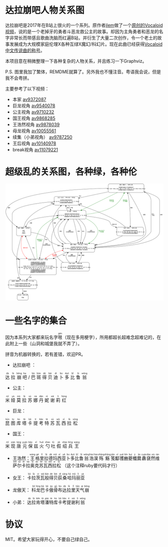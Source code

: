 # 达拉崩吧人物关系图

达拉崩吧是2017年在B站上很火的一个系列。原作者[ilem](https://space.bilibili.com/3379951)做了一个[原创的Vocaloid视频](https://www.bilibili.com/video/av9372087/)，说的是一个老掉牙的勇者斗恶龙救公主的故事。却因为主角勇者和恶龙的名字非常长而带感且歌曲洗脑而红遍B站，并衍生了大量二次创作，令一个老土的故事发展成为大规模家庭伦理X各种互绿X魔幻/科幻片。现在此曲已经获得[Vocaloid中文传说曲的称号](https://zh.moegirl.org/zh-hans/%E8%BE%BE%E6%8B%89%E5%B4%A9%E5%90%A7)。

本项目意在稍微整理一下各种复杂的人物关系，并且练习一下Graphviz。

P.S. 图里我加了繁体，REMDME就算了。另外我也不懂注音。粤语我会说，但是我不会粤拼。

主要参考了以下视频：

* 本家 [av9372087](https://www.bilibili.com/video/av9372087/)
* 巨龙视角 [av9540078](https://www.bilibili.com/video/av9540078/)
* 公主视角 [av9710232](https://www.bilibili.com/video/av9710232/)
* 国王视角 [av9868285](https://www.bilibili.com/video/av9868285/)
* 王浩然视角 [av9878039](https://www.bilibili.com/video/av9878039/)
* 母龙视角 [av10055561](https://www.bilibili.com/video/av10055561/)
* 续集（小弟视角） [av9787250](https://www.bilibili.com/video/av9787250/)
* 王后视角 [av10140978](https://www.bilibili.com/video/av10140978/)
* break视角 [av11079221](https://www.bilibili.com/video/av11079221/)

# 超级乱的关系图，各种绿，各种伦

![alt text](./daLaBengBa.gv.svg)

# 一些名字的集合

因为本系列大家都来玩名字<ruby>哏<rp>(</rp><rt>gén</rt><rp>)</rp></ruby>（现在多用梗字），所用都超长超难念超难记的，在此附上一些（山洞和城堡我就不弄了）。

拼音为机器转换的，若有差错，欢迎PR。

* 达拉崩吧 ：
<ruby>
达<rp>(</rp><rt>dá</rt><rp>)</rp>
</ruby>
<ruby>
拉<rp>(</rp><rt>lā</rt><rp>)</rp>
</ruby>
<ruby>
崩<rp>(</rp><rt>bēng</rt><rp>)</rp>
</ruby>
<ruby>
吧<rp>(</rp><rt>ba</rt><rp>)</rp>
</ruby>
/
<ruby>
巴<rp>(</rp><rt>bā</rt><rp>)</rp>
</ruby>
<ruby>
斑<rp>(</rp><rt>bān</rt><rp>)</rp>
</ruby>
<ruby>
得<rp>(</rp><rt>dé</rt><rp>)</rp>
</ruby>
<ruby>
贝<rp>(</rp><rt>bèi</rt><rp>)</rp>
</ruby>
<ruby>
迪<rp>(</rp><rt>dí</rt><rp>)</rp>
</ruby>
<ruby>
卜<rp>(</rp><rt>bo</rt><rp>)</rp>
</ruby>
<ruby>
多<rp>(</rp><rt>duō</rt><rp>)</rp>
</ruby>
<ruby>
比<rp>(</rp><rt>bǐ</rt><rp>)</rp>
</ruby>
<ruby>
鲁<rp>(</rp><rt>lǔ</rt><rp>)</rp>
</ruby>
<ruby>
翁<rp>(</rp><rt>wēng</rt><rp>)</rp>
</ruby>

* 公主：
<ruby>
米<rp>(</rp><rt>mǐ</rt><rp>)</rp>
</ruby>
<ruby>
娅<rp>(</rp><rt>yà</rt><rp>)</rp>
</ruby>
<ruby>
莫<rp>(</rp><rt>mò</rt><rp>)</rp>
</ruby>
<ruby>
拉<rp>(</rp><rt>lā</rt><rp>)</rp>
</ruby>
<ruby>
苏<rp>(</rp><rt>sū</rt><rp>)</rp>
</ruby>
<ruby>
娜<rp>(</rp><rt>nà</rt><rp>)</rp>
</ruby>
<ruby>
丹<rp>(</rp><rt>dān</rt><rp>)</rp>
</ruby>
<ruby>
妮<rp>(</rp><rt>nī</rt><rp>)</rp>
</ruby>
<ruby>
谢<rp>(</rp><rt>xiè</rt><rp>)</rp>
</ruby>
<ruby>
莉<rp>(</rp><rt>lì</rt><rp>)</rp>
</ruby>
<ruby>
红<rp>(</rp><rt>hóng</rt><rp>)</rp>
</ruby>

* 巨龙：
<ruby>
昆<rp>(</rp><rt>kūn</rt><rp>)</rp>
</ruby>
<ruby>
图<rp>(</rp><rt>tú</rt><rp>)</rp>
</ruby>
<ruby>
库<rp>(</rp><rt>kù</rt><rp>)</rp>
</ruby>
<ruby>
塔<rp>(</rp><rt>tǎ</rt><rp>)</rp>
</ruby>
<ruby>
卡<rp>(</rp><rt>kǎ</rt><rp>)</rp>
</ruby>
<ruby>
提<rp>(</rp><rt>tí</rt><rp>)</rp>
</ruby>
<ruby>
考<rp>(</rp><rt>kǎo</rt><rp>)</rp>
</ruby>
<ruby>
特<rp>(</rp><rt>tè</rt><rp>)</rp>
</ruby>
<ruby>
苏<rp>(</rp><rt>sū</rt><rp>)</rp>
</ruby>
<ruby>
瓦<rp>(</rp><rt>wǎ</rt><rp>)</rp>
</ruby>
<ruby>
西<rp>(</rp><rt>xī</rt><rp>)</rp>
</ruby>
<ruby>
拉<rp>(</rp><rt>lā</rt><rp>)</rp>
</ruby>
<ruby>
松<rp>(</rp><rt>sōng</rt><rp>)</rp>
</ruby>

* 国王：
<ruby>
米<rp>(</rp><rt>mǐ</rt><rp>)</rp>
</ruby>
<ruby>
现<rp>(</rp><rt>xiàn</rt><rp>)</rp>
</ruby>
<ruby>
唐<rp>(</rp><rt>táng</rt><rp>)</rp>
</ruby>
<ruby>
元<rp>(</rp><rt>yuán</rt><rp>)</rp>
</ruby>
<ruby>
保<rp>(</rp><rt>bǎo</rt><rp>)</rp>
</ruby>
<ruby>
兹<rp>(</rp><rt>zī</rt><rp>)</rp>
</ruby>
<ruby>
火<rp>(</rp><rt>huǒ</rt><rp>)</rp>
</ruby>
<ruby>
勺<rp>(</rp><rt>sháo</rt><rp>)</rp>
</ruby>
<ruby>
吐<rp>(</rp><rt>tǔ</rt><rp>)</rp>
</ruby>
<ruby>
假<rp>(</rp><rt>jiǎ</rt><rp>)</rp>
</ruby>
<ruby>
绍<rp>(</rp><rt>shào</rt><rp>)</rp>
</ruby>
<ruby>
兵<rp>(</rp><rt>bīng</rt><rp>)</rp>
</ruby>
<ruby>
王<rp>(</rp><rt>wáng</rt><rp>)</rp>
</ruby>

* 王浩然：
<ruby>王<rp>(</rp><rt>wáng</rt><rp>(</rp></ruby><ruby>格<rp>(</rp><rt>gé</rt><rp>(</rp></ruby><ruby>里<rp>(</rp><rt>lǐ</rt><rp>(</rp></ruby><ruby>拉<rp>(</rp><rt>lā</rt><rp>(</rp></ruby><ruby>德<rp>(</rp><rt>dé</rt><rp>(</rp></ruby><ruby>玛<rp>(</rp><rt>mǎ</rt><rp>(</rp></ruby><ruby>西<rp>(</rp><rt>xī</rt><rp>(</rp></ruby><ruby>亚<rp>(</rp><rt>yǎ</rt><rp>(</rp></ruby><ruby>卜<rp>(</rp><rt>bo</rt><rp>(</rp></ruby><ruby>多<rp>(</rp><rt>duō</rt><rp>(</rp></ruby><ruby>比<rp>(</rp><rt>bǐ</rt><rp>(</rp></ruby><ruby>鲁<rp>(</rp><rt>lǔ</rt><rp>(</rp></ruby><ruby>翁<rp>(</rp><rt>wēng</rt><rp>(</rp></ruby><ruby>浩<rp>(</rp><rt>hào</rt><rp>(</rp></ruby><ruby>淏<rp>(</rp><rt>hào</rt><rp>(</rp></ruby><ruby>殇<rp>(</rp><rt>shāng</rt><rp>(</rp></ruby><ruby>觞<rp>(</rp><rt>shāng</rt><rp>(</rp></ruby><ruby>笺<rp>(</rp><rt>jiān</rt><rp>(</rp></ruby><ruby>酅<rp>(</rp><rt>xī</rt><rp>(</rp></ruby><ruby>彟<rp>(</rp><rt>yuē</rt><rp>(</rp></ruby><ruby>豳<rp>(</rp><rt>bīn</rt><rp>(</rp></ruby><ruby>夔<rp>(</rp><rt>kuí</rt><rp>(</rp></ruby><ruby>櫼<rp>(</rp><rt>ji</rt><rp>(</rp></ruby><ruby>爨<rp>(</rp><rt>ān</rt><rp>(</rp></ruby><ruby>纛<rp>(</rp><rt>cuàn</rt><rp>(</rp></ruby><ruby>褎<rp>(</rp><rt>dào</rt><rp>(</rp></ruby><ruby>然<rp>(</rp><rt>xiù</rt><rp>(</rp></ruby><ruby>维<rp>(</rp><rt>rán</rt><rp>(</rp></ruby><ruby>萨<rp>(</rp><rt>wéi</rt><rp>(</rp></ruby><ruby>尔<rp>(</rp><rt>sà</rt><rp>(</rp></ruby><ruby>卡<rp>(</rp><rt>ěr</rt><rp>(</rp></ruby><ruby>拉<rp>(</rp><rt>kǎ</rt><rp>(</rp></ruby><ruby>奥<rp>(</rp><rt>lā</rt><rp>(</rp></ruby><ruby>克<rp>(</rp><rt>ào</rt><rp>(</rp></ruby><ruby>苏<rp>(</rp><rt>kè</rt><rp>(</rp></ruby><ruby>瓦<rp>(</rp><rt>sū</rt><rp>(</rp></ruby><ruby>西<rp>(</rp><rt>wǎ</rt><rp>(</rp></ruby><ruby>拉<rp>(</rp><rt>xī</rt><rp>(</rp></ruby><ruby>松<rp>(</rp><rt>lā</rt><rp>(</rp></ruby>
（这个注释ruby要代码才行）

* 女王：
<ruby>卡<rp>(</rp><rt>kǎ</rt><rp>(</rp></ruby><ruby>拉<rp>(</rp><rt>lā</rt><rp>(</rp></ruby><ruby>茨<rp>(</rp><rt>cí</rt><rp>(</rp></ruby><ruby>瓦<rp>(</rp><rt>wǎ</rt><rp>(</rp></ruby><ruby>般<rp>(</rp><rt>bān</rt><rp>(</rp></ruby><ruby>得<rp>(</rp><rt>dé</rt><rp>(</rp></ruby><ruby>贝<rp>(</rp><rt>bèi</rt><rp>(</rp></ruby><ruby>荻<rp>(</rp><rt>dí</rt><rp>(</rp></ruby><ruby>桑<rp>(</rp><rt>sāng</rt><rp>(</rp></ruby><ruby>哈<rp>(</rp><rt>hā</rt><rp>(</rp></ruby><ruby>玛<rp>(</rp><rt>mǎ</rt><rp>(</rp></ruby><ruby>丽<rp>(</rp><rt>lì</rt><rp>(</rp></ruby><ruby>亚<rp>(</rp><rt>yà</rt><rp>(</rp></ruby>

* 龙傲天：
<ruby>科<rp>(</rp><rt>kē</rt><rp>(</rp></ruby><ruby>龙<rp>(</rp><rt>lóng</rt><rp>(</rp></ruby><ruby>巴<rp>(</rp><rt>bā</rt><rp>(</rp></ruby><ruby>卡<rp>(</rp><rt>kǎ</rt><rp>(</rp></ruby><ruby>傲<rp>(</rp><rt>ào</rt><rp>(</rp></ruby><ruby>骨<rp>(</rp><rt>gǔ</rt><rp>(</rp></ruby><ruby>布<rp>(</rp><rt>bù</rt><rp>(</rp></ruby><ruby>达<rp>(</rp><rt>dá</rt><rp>(</rp></ruby><ruby>拉<rp>(</rp><rt>lā</rt><rp>(</rp></ruby><ruby>里<rp>(</rp><rt>lǐ</rt><rp>(</rp></ruby><ruby>天<rp>(</rp><rt>tiān</rt><rp>(</rp></ruby><ruby>气<rp>(</rp><rt>qì</rt><rp>(</rp></ruby><ruby>崩<rp>(</rp><rt>bēng</rt><rp>(</rp></ruby>

* 小弟：
<ruby>达<rp>(</rp><rt>dá</rt><rp>(</rp></ruby><ruby>拉<rp>(</rp><rt>lā</rt><rp>(</rp></ruby><ruby>肯<rp>(</rp><rt>kěn</rt><rp>(</rp></ruby><ruby>塔<rp>(</rp><rt>tǎ</rt><rp>(</rp></ruby><ruby>潘<rp>(</rp><rt>pān</rt><rp>(</rp></ruby><ruby>特<rp>(</rp><rt>tè</rt><rp>(</rp></ruby><ruby>库<rp>(</rp><rt>kù</rt><rp>(</rp></ruby><ruby>卡<rp>(</rp><rt>kǎ</rt><rp>(</rp></ruby><ruby>考<rp>(</rp><rt>kǎo</rt><rp>(</rp></ruby><ruby>提<rp>(</rp><rt>tí</rt><rp>(</rp></ruby><ruby>谢<rp>(</rp><rt>xiè</rt><rp>(</rp></ruby><ruby>利<rp>(</rp><rt>lì</rt><rp>(</rp></ruby><ruby>翁<rp>(</rp><rt>wēng</rt><rp>(</rp></ruby>

# 协议
MIT。希望大家玩得开心，不要自己绿自己。